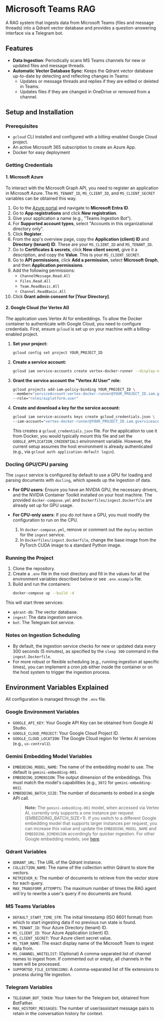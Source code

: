 # Microsoft Teams RAG

A RAG system that ingests data from Microsoft Teams (files and message threads) into a Qdrant vector database and provides a question-answering interface via a Telegram bot.

## Features

-   **Data Ingestion**: Periodically scans MS Teams channels for new or updated files and message threads.
-   **Automatic Vector Database Sync**: Keeps the Qdrant vector database up-to-date by detecting and reflecting changes in Teams:
    -   Updates or message threads and replies if they are edited or deleted in Teams.
    -   Updates files if they are changed in OneDrive or removed from a channel.

## Setup and Installation

### Prerequisites

-   `gcloud` CLI installed and configured with a billing-enabled Google Cloud project.
-   An active Microsoft 365 subscription to create an Azure App.
-   Docker for easy deployment

### Getting Credentials

#### 1. Microsoft Azure

To interact with the Microsoft Graph API, you need to register an application in Microsoft Azure. The `MS_TENANT_ID`, `MS_CLIENT_ID`, and `MS_CLIENT_SECRET` variables can be obtained this way.

1.  Go to the [Azure portal](https://portal.azure.com/) and navigate to **Microsoft Entra ID**.
2.  Go to **App registrations** and click **New registration**.
3.  Give your application a name (e.g., "Teams Ingestion Bot").
4.  For **Supported account types**, select "Accounts in this organizational directory only".
5.  Click **Register**.
6.  From the app's overview page, copy the **Application (client) ID** and **Directory (tenant) ID**. These are your `MS_CLIENT_ID` and `MS_TENANT_ID`.
7.  Go to **Certificates & secrets**, click **New client secret**, give it a description, and copy the **Value**. This is your `MS_CLIENT_SECRET`.
8.  Go to **API permissions**, click **Add a permission**, select **Microsoft Graph**, and then **Application permissions**.
9.  Add the following permissions:
    -   `ChannelMessage.Read.All`
    -   `Files.Read.All`
    -   `Team.ReadBasic.All`
    -   `Channel.ReadBasic.All`
10. Click **Grant admin consent for [Your Directory]**.

#### 2. Google Cloud (for Vertex AI)

The application uses Vertex AI for embeddings. To allow the Docker container to authenticate with Google Cloud, you need to configure credentials. First, ensure `gcloud` is set up on your machine with a billing-enabled project.

1.  **Set your project:**
    ```bash
    gcloud config set project YOUR_PROJECT_ID
    ```

2.  **Create a service account:**
    ```bash
    gcloud iam service-accounts create vertex-docker-runner --display-name="Service Account for Vertex AI Docker App"
    ```

3.  **Grant the service account the "Vertex AI User" role:**
    ```bash
    gcloud projects add-iam-policy-binding YOUR_PROJECT_ID \
    --member="serviceAccount:vertex-docker-runner@YOUR_PROJECT_ID.iam.gserviceaccount.com" \
    --role="roles/aiplatform.user"
    ```

4.  **Create and download a key for the service account:**
    ```bash
    gcloud iam service-accounts keys create gcloud_credentials.json \
    --iam-account="vertex-docker-runner@YOUR_PROJECT_ID.iam.gserviceaccount.com"
    ```
    This creates a `gcloud_credentials.json` file. For the application to use it from Docker, you would typically mount this file and set the `GOOGLE_APPLICATION_CREDENTIALS` environment variable. However, the current setup assumes the host environment is already authenticated (e.g., via `gcloud auth application-default login`).

### Docling GPU/CPU parsing 

The `ingest` service is configured by default to use a GPU for loading and parsing documents with `docling`, which speeds up the ingestion of data.

-   **For GPU users**: Ensure you have an NVIDIA GPU, the necessary drivers, and the NVIDIA Container Toolkit installed on your host machine. The provided `docker-compose.yml` and `Dockerfiles/ingest.Dockerfile` are already set up for GPU usage.

-   **For CPU-only users**: If you do not have a GPU, you must modify the configuration to run on the CPU.
    1.  In `docker-compose.yml`, remove or comment out the `deploy` section for the `ingest` service.
    2.  In `Dockerfiles/ingest.Dockerfile`, change the base image from the PyTorch CUDA image to a standard Python image.

### Running the Project

1.  Clone the repository.
2.  Create a `.env` file in the root directory and fill in the values for all the environment variables described below or see `.env.example` file.
3.  Build and run the containers:
    ```bash
    docker-compose up --build -d
    ```

This will start three services:
-   `qdrant-db`: The vector database.
-   `ingest`: The data ingestion service.
-   `bot`: The Telegram bot service.

### Notes on Ingestion Scheduling

-   By default, the ingestion service checks for new or updated data every 300 seconds (5 minutes), as specified by the `sleep 300` command in the `ingest.Dockerfile`.
-   For more robust or flexible scheduling (e.g., running ingestion at specific times), you can implement a cron job either inside the container or on the host system to trigger the ingestion process.

## Environment Variables Explained

All configuration is managed through the `.env` file.

### Google Environment Variables
-   `GOOGLE_API_KEY`: Your Google API Key can be obtained from Google AI Studio.
-   `GOOGLE_CLOUD_PROJECT`: Your Google Cloud Project ID.
-   `GOOGLE_CLOUD_LOCATION`: The Google Cloud region for Vertex AI services (e.g., `us-central1`).

### Gemini Embedding Model Variables
-   `EMBEDDING_MODEL_NAME`: The name of the embedding model to use. The default is `gemini-embedding-001`.
-   `EMBEDDING_DIMENSION`: The output dimension of the embeddings. This must match the model's capabilities (e.g., `3072` for `gemini-embedding-001`).
-   `EMBEDDING_BATCH_SIZE`: The number of documents to embed in a single API call.
    > **Note:** The `gemini-embedding-001` model, when accessed via Vertex AI, currently only supports a one instance per request (EMBEDDING_BATCH_SIZE=1). If you switch to a different Google embedding model that supports larger instances per request, you can increase this value and update the `EMBEDDING_MODEL_NAME` and `EMBEDDING_DIMENSION` accordingly for quicker ingestion. For other Google embedding models, see [here](https://cloud.google.com/vertex-ai/generative-ai/docs/embeddings/get-text-embeddings).

### Qdrant Variables
-   `QDRANT_URL`: The URL of the Qdrant instance.
-   `COLLECTION_NAME`: The name of the collection within Qdrant to store the vectors.
-   `RETRIEVER_K`: The number of documents to retrieve from the vector store for each query.
-   `MAX_TRANSFORM_ATTEMPTS`: The maximum number of times the RAG agent will try to rewrite a user's query if no documents are found.

### MS Teams Variables
-   `DEFAULT_START_TIME_STR`: The initial timestamp (ISO 8601 format) from which to start ingesting data if no previous run state is found.
-   `MS_TENANT_ID`: Your Azure Directory (tenant) ID.
-   `MS_CLIENT_ID`: Your Azure Application (client) ID.
-   `MS_CLIENT_SECRET`: Your Azure client secret value.
-   `MS_TEAM_NAME`: The exact display name of the Microsoft Team to ingest data from.
-   `MS_CHANNEL_WHITELIST`: (Optional) A comma-separated list of channel names to ingest from. If commented out or empty, all channels in the team will be processed.
-   `SUPPORTED_FILE_EXTENSIONS`: A comma-separated list of file extensions to process during file ingestion.

### Telegram Variables
-   `TELEGRAM_BOT_TOKEN`: Your token for the Telegram bot, obtained from BotFather.
-   `MAX_HISTORY_MESSAGES`: The number of user/assistant message pairs to retain in the conversation history for context.
